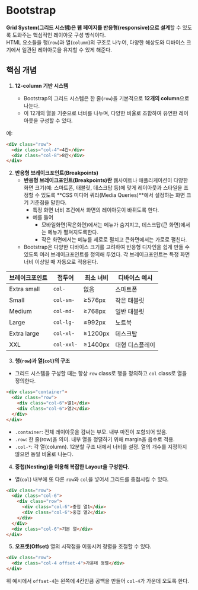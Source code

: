 
# Bootstrap
**Grid System(그리드 시스템)은 웹 페이지를 반응형(responsive)으로 설계**할 수 있도록 도와주는 핵심적인 레이아웃 구성 방식이다.   
HTML 요소들을 행(`row`)과 열(`column`)의 구조로 나누어, 다양한 해상도와 디바이스 크기에서 일관된 레이아웃을 유지할 수 있게 해준다.


## 핵심 개념

1. **12-column 기반 시스템**

	- Bootstrap의 그리드 시스템은 한 줄(`row`)을 기본적으로 **12개의 column**으로 나눈다. 
	- 이 12개의 열을 기준으로 너비를 나누며, 다양한 비율로 조합하여 유연한 레이아웃을 구성할 수 있다.

예:

```html
<div class="row">
  <div class="col-4">4칸</div>
  <div class="col-8">8칸</div>
</div>
```

2. **반응형 브레이크포인트(Breakpoints)**
   - **반응형 브레이크포인트(Breakpoints)란** 웹사이트나 애플리케이션이 다양한 화면 크기(예: 스마트폰, 태블릿, 데스크탑 등)에 맞게 레이아웃과 스타일을 조정할 수 있도록 **CSS 미디어 쿼리(Media Queries)**에서 설정하는 화면 크기 기준점을 말한다.  
     - 특정 화면 너비 조건에서 화면의 레이아웃이 바뀌도록 한다.
     - 예를 들어
       - 모바일화면(작은화면)에서는 메뉴가 숨겨지고, 데스크탑(큰 화면)에서는 메뉴가 펼쳐지도록한다. 
       - 작은 화면에서는 메뉴를 세로로 펼치고 큰화면에서는 가로로 펼친다.
   - Bootstrap은 다양한 디바이스 크기를 고려하여 반응형 디자인을 쉽게 만들 수 있도록 여러 브레이크포인트를 정의해 두었다. 각 브레이크포인트는 특정 화면 너비 이상일 때 자동으로 적용된다.

| 브레이크포인트  | 접두어     | 최소 너비 | 디바이스 예시|
| --------------- | ---------- | --------- | ------------ |
| Extra small     | `col-`     | 없음      | 스마트폰     |
| Small           | `col-sm-`  | ≥576px    | 작은 태블릿  |
| Medium          | `col-md-`  | ≥768px    | 일반 태블릿  |
| Large           | `col-lg-`  | ≥992px    | 노트북       |
| Extra large     | `col-xl-`  | ≥1200px   | 데스크탑     |
| XXL             | `col-xxl-` | ≥1400px   | 대형 디스플레이 |


3. **행(`row`)과 열(`col`)의 구조**
  - 그리드 시스템을 구성할 때는 항상 `row` class로 행을 정의하고 `col` class로 열을 정의한다.

  ```html
  <div class="container">
    <div class="row">
      <div class="col-6">열1</div>
      <div class="col-6">열2</div>
    </div>
  </div>
  ```

  - `.container`: 전체 레이아웃을 감싸는 부모. 내부 마진이 포함되어 있음.
  - `.row`: 한 줄(row)을 의미. 내부 열을 정렬하기 위해 margin을 음수로 적용.
  - `.col-*`: 각 열(column). 12분할 구조 내에서 너비를 설정. 열의 개수를 지정하지 않으면 동일 비율로 나눈다.

4. **중첩(Nesting)을 이용해 복잡한 Layout을 구성한다.**

- 열(`col`) 내부에 또 다른 `row`와 `col`을 넣어서 그리드를 중첩시킬 수 있다.

```html
<div class="row">
  <div class="col-6">
    <div class="row">
      <div class="col-6">중첩 열1</div>
      <div class="col-6">중첩 열2</div>
    </div>
  </div>
  <div class="col-6">기본 열</div>
</div>
```

5. **오프셋(Offset)**
열의 시작점을 이동시켜 정렬을 조절할 수 있다.

```html
<div class="row">
  <div class="col-4 offset-4">가운데 정렬</div>
</div>
```

위 예시에서 `offset-4`는 왼쪽에 4칸만큼 공백을 만들어 `col-4`가 가운데 오도록 한다.